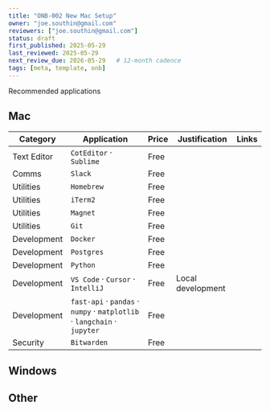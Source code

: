 ```yaml
---
title: "ONB-002 New Mac Setup"
owner: "joe.southin@gmail.com"
reviewers: ["joe.southin@gmail.com"]
status: draft
first_published: 2025-05-29
last_reviewed: 2025-05-29
next_review_due: 2026-05-29   # 12-month cadence
tags: [meta, template, onb]
---
```


Recommended applications
## Mac
|Category|Application|Price|Justification|Links|
|---|---|---|---|---|
|Text Editor|`CotEditor` · `Sublime`|Free|||
|Comms|`Slack`|Free|||
|Utilities|`Homebrew`|Free|||
|Utilities|`iTerm2`|Free|||
|Utilities|`Magnet`|Free|||
|Utilities|`Git`|Free|||
|Development|`Docker`|Free|||
|Development|`Postgres`|Free|||
|Development|`Python`|Free|||
|Development|`VS Code` · `Cursor` · `IntelliJ`|Free|Local development||
|Development|`fast-api` · `pandas` · `numpy` · `matplotlib` · `langchain` · `jupyter`|Free|||
|Security|`Bitwarden`|Free|||

## Windows

## Other